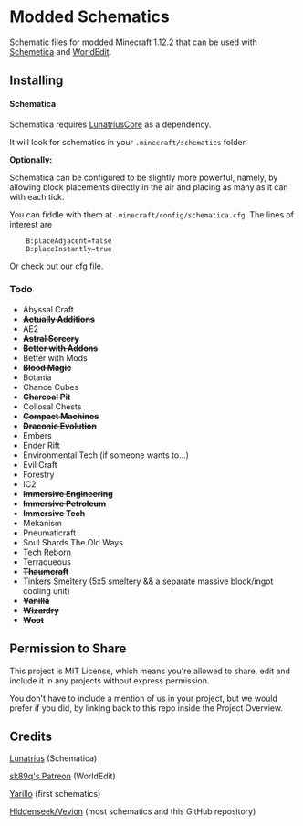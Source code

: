 # Modded Schematics

Schematic files for modded Minecraft 1.12.2 that can be used with
[Schemetica](https://minecraft.curseforge.com/projects/schematica) and
[WorldEdit](https://minecraft.curseforge.com/projects/worldedit).

## Installing

#### Schematica

Schematica requires [LunatriusCore](https://minecraft.curseforge.com/projects/lunatriuscore) as a dependency.

It will look for schematics in your `.minecraft/schematics` folder.

**Optionally:**

Schematica can be configured to be slightly more powerful, namely, by allowing block placements directly in the air and placing as many as it can with each tick.

You can fiddle with them at `.minecraft/config/schematica.cfg`. The lines of interest are

```
	B:placeAdjacent=false
	B:placeInstantly=true
```

Or [check out](https://github.com/eddoww/modded-schematics/releases/download/v1.2/schematica.cfg) our cfg file.

### Todo

* Abyssal Craft
* **~~Actually Additions~~**
* AE2
* **~~Astral Sorcery~~**
* **~~Better with Addons~~**
* Better with Mods
* **~~Blood Magic~~**
* Botania
* Chance Cubes
* **~~Charcoal Pit~~**
* Collosal Chests
* **~~Compact Machines~~**
* **~~Draconic Evolution~~**
* Embers
* Ender Rift
* Environmental Tech (if someone wants to...)
* Evil Craft
* Forestry
* IC2
* **~~Immersive Engineering~~**
* **~~Immersive Petroleum~~**
* **~~Immersive Tech~~**
* Mekanism
* Pneumaticraft
* Soul Shards The Old Ways
* Tech Reborn
* Terraqueous
* **~~Thaumcraft~~**
* Tinkers Smeltery (5x5 smeltery && a separate massive block/ingot cooling unit)
* **~~Vanilla~~**
* **~~Wizardry~~**
* **~~Woot~~**

## Permission to Share

This project is MIT License, which means you're allowed to share, edit
and include it in any projects without express permission.

You don't have to include a mention of us in your project, but we would prefer if you did, by linking back to this repo inside the Project Overview.

## Credits

[Lunatrius](https://github.com/Lunatrius) (Schematica)

[sk89q's Patreon](https://www.patreon.com/sk89q) (WorldEdit)

[Yarillo](https://www.reddit.com/user/Yarillo) (first schematics)

[Hiddenseek/Vevion](https://ugcraft.com) (most schematics and this GitHub repository)
